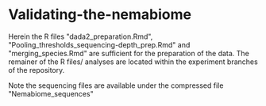 # Validating-the-nemabiome
Herein the R files "dada2_preparation.Rmd", "Pooling_thresholds_sequencing-depth_prep.Rmd" and "merging_species.Rmd" are sufficient for the preparation of the data. The remainer of the R files/ analyses are located within the experiment branches of the repository. 

Note the sequencing files are available under the compressed file "Nemabiome_sequences"
